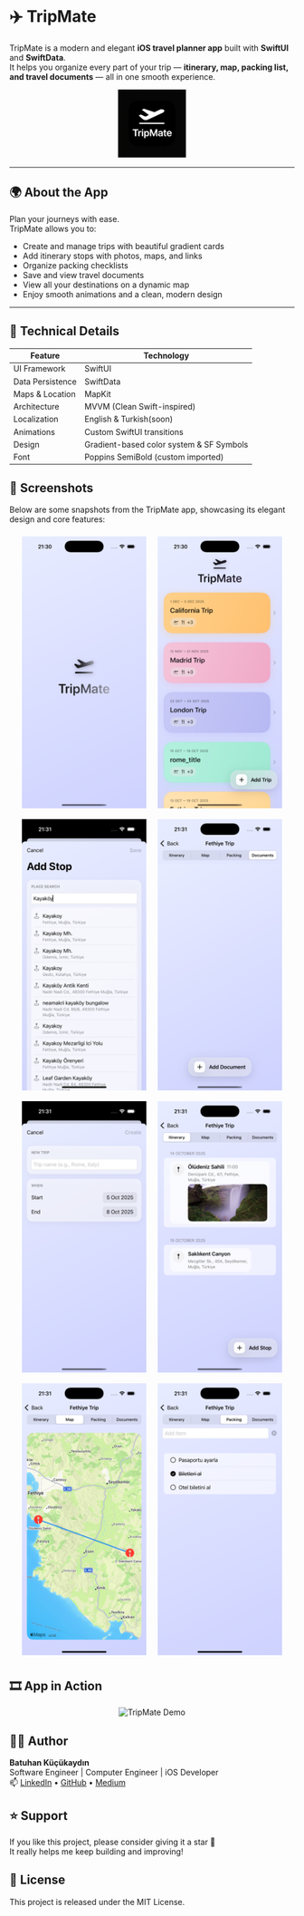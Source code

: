 # ✈️ TripMate

TripMate is a modern and elegant **iOS travel planner app** built with **SwiftUI** and **SwiftData**.  
It helps you organize every part of your trip — **itinerary, map, packing list, and travel documents** — all in one smooth experience.

<p align="center">
  <img src="Resources/screenshots/app_icon.png" width="120" alt="TripMate App Icon"/>
</p>

---

## 🌍 About the App

Plan your journeys with ease.  
TripMate allows you to:
- Create and manage trips with beautiful gradient cards
- Add itinerary stops with photos, maps, and links
- Organize packing checklists
- Save and view travel documents
- View all your destinations on a dynamic map
- Enjoy smooth animations and a clean, modern design

---

## 🧠 Technical Details

| Feature | Technology |
|----------|-------------|
| UI Framework | SwiftUI |
| Data Persistence | SwiftData |
| Maps & Location | MapKit |
| Architecture | MVVM (Clean Swift-inspired) |
| Localization | English & Turkish(soon) |
| Animations | Custom SwiftUI transitions |
| Design | Gradient-based color system & SF Symbols |
| Font | Poppins SemiBold (custom imported) |


## 📸 Screenshots

Below are some snapshots from the TripMate app, showcasing its elegant design and core features:

<p align="center">
  <img src="Resources/screenshots/image3.png" width="220" style="margin: 8px;" />
  <img src="Resources/screenshots/image4.png" width="220" style="margin: 8px;" />
  <img src="Resources/screenshots/image1.png" width="220" style="margin: 8px;" />
  <img src="Resources/screenshots/image2.png" width="220" style="margin: 8px;" />
  <img src="Resources/screenshots/image5.png" width="220" style="margin: 8px;" />
  <img src="Resources/screenshots/image6.png" width="220" style="margin: 8px;" />
  <img src="Resources/screenshots/image7.png" width="220" style="margin: 8px;" />
  <img src="Resources/screenshots/image8.png" width="220" style="margin: 8px;" />
</p>

## 🎞️ App in Action
<p align="center">
  <img src="Resources/screenshots/tripmate_demo.gif" width="320" alt="TripMate Demo">
</p>

## 👨‍💻 Author

**Batuhan Küçükaydın**  
Software Engineer | Computer Engineer | iOS Developer  
📫 [LinkedIn](https://linkedin.com/in/batuhankucukaydin) • [GitHub](https://github.com/batukucukaydin) • [Medium](https://medium.com/@batuhankucukaydin)

## ⭐️ Support

If you like this project, please consider giving it a star 🌟  
It really helps me keep building and improving!

## 📄 License
This project is released under the MIT License.
